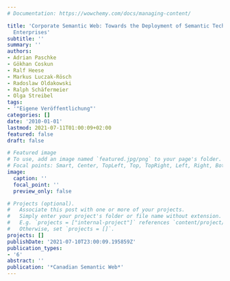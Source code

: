 ```yaml
---
# Documentation: https://wowchemy.com/docs/managing-content/

title: 'Corporate Semantic Web: Towards the Deployment of Semantic Technologies in
  Enterprises'
subtitle: ''
summary: ''
authors:
- Adrian Paschke
- Gökhan Coskun
- Ralf Heese
- Markus Luczak-Rösch
- Radoslaw Oldakowski
- Ralph Schäfermeier
- Olga Streibel
tags:
- '"Eigene Veröffentlichung"'
categories: []
date: '2010-01-01'
lastmod: 2021-07-11T01:00:09+02:00
featured: false
draft: false

# Featured image
# To use, add an image named `featured.jpg/png` to your page's folder.
# Focal points: Smart, Center, TopLeft, Top, TopRight, Left, Right, BottomLeft, Bottom, BottomRight.
image:
  caption: ''
  focal_point: ''
  preview_only: false

# Projects (optional).
#   Associate this post with one or more of your projects.
#   Simply enter your project's folder or file name without extension.
#   E.g. `projects = ["internal-project"]` references `content/project/deep-learning/index.md`.
#   Otherwise, set `projects = []`.
projects: []
publishDate: '2021-07-10T23:00:09.195859Z'
publication_types:
- '6'
abstract: ''
publication: '*Canadian Semantic Web*'
---
```

